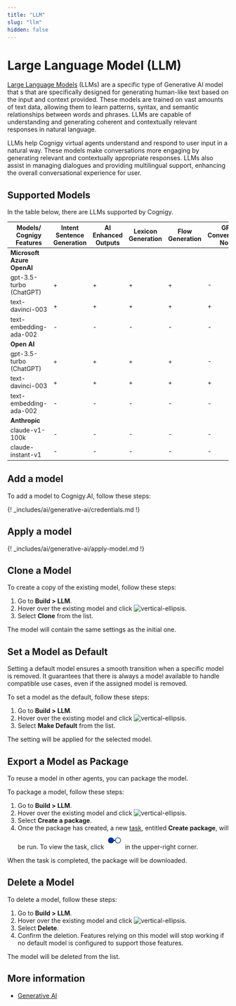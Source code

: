 ```yaml
---
title: "LLM"
slug: "llm"
hidden: false
---
```

# Large Language Model (LLM)

[Large Language Models](https://en.wikipedia.org/wiki/Large_language_model) (LLMs) are a specific type of Generative AI model that s that are specifically designed for generating human-like text based on the input and context provided. These models are trained on vast amounts of text data, allowing them to learn patterns, syntax, and semantic relationships between words and phrases. LLMs are capable of understanding and generating coherent and contextually relevant responses in natural language.

LLMs help Cognigy virtual agents understand and respond to user input in a natural way. These models make conversations more engaging by generating relevant and contextually appropriate responses. LLMs also assist in managing dialogues and providing multilingual support, enhancing the overall conversational experience for user.


## Supported Models

In the table below, there are LLMs supported by Cognigy.

| Models/<br>Cognigy Features | Intent Sentence Generation | AI Enhanced Outputs | Lexicon Generation | Flow Generation | GPT Conversation Node | GPT Prompt Node | Generate Node Output | Knowledge Search |
|-----------------------------|----------------------------|---------------------|--------------------|-----------------|-----------------------|-----------------|----------------------|------------------|
| **Microsoft Azure OpenAI**  |                            |                     |                    |                 |                       |                 |                      |                  |
| gpt-3.5-turbo (ChatGPT)     | +                          | +                   | +                  | +               | -                     | +               | -                    | -                |
| text-davinci-003            | +                          | +                   | +                  | +               | +                     | +               | +                    | -                |
| text-embedding-ada-002      | -                          | -                   | -                  | -               | -                     | -               | -                    | +                |
| **Open AI**                 |                            |                     |                    |                 |                       |                 |                      |                  |
| gpt-3.5-turbo (ChatGPT)     | +                          | +                   | +                  | +               | -                     | +               | -                    | -                |
| text-davinci-003            | +                          | +                   | +                  | +               | +                     | +               | +                    | -                |
| text-embedding-ada-002      | -                          | -                   | -                  | -               | -                     | -               | -                    | +                |
| **Anthropic**               |                            |                     |                    |                 |                       |                 |                      |                  |
| claude-v1-100k              | -                          | -                   | -                  | -               | -                     | +               | -                    | -                |
| claude-instant-v1           | -                          | -                   | -                  | -               | -                     | +               | -                    | -                |

## Add a model

To add a model to Cognigy.AI, follow these steps:

{! _includes/ai/generative-ai/credentials.md !}

## Apply a model

{! _includes/ai/generative-ai/apply-model.md !}

## Clone a Model

To create a copy of the existing model, follow these steps:

1. Go to **Build > LLM**.
2. Hover over the existing model and click ![vertical-ellipsis](https://docs.cognigy.com/assets/icons/vertical-ellipsis.svg).
3. Select **Clone** from the list.

The model will contain the same settings as the initial one. 

## Set a Model as Default

Setting a default model ensures a smooth transition when a specific model is removed. It guarantees that there is always a model available to handle compatible use cases, even if the assigned model is removed.

To set a model as the default, follow these steps:

1. Go to **Build > LLM**.
2. Hover over the existing model and click ![vertical-ellipsis](https://docs.cognigy.com/assets/icons/vertical-ellipsis.svg).
3. Select **Make Default** from the list.

The setting will be applied for the selected model.

## Export a Model as Package

To reuse a model in other agents, you can package the model.

To package a model, follow these steps:

1. Go to **Build > LLM**.
2. Hover over the existing model and click ![vertical-ellipsis](https://docs.cognigy.com/assets/icons/vertical-ellipsis.svg).
3. Select **Create a package**. 
4. Once the package has created, a new [task](../agents/tasks.md), entitled **Create package**, will be run. To view the task, click ![task-menu](../../../assets/icons/task-menu.svg) in the upper-right corner.

When the task is completed, the package will be downloaded.

## Delete a Model

To delete a model, follow these steps:

1. Go to **Build > LLM**.
2. Hover over the existing model and click ![vertical-ellipsis](https://docs.cognigy.com/assets/icons/vertical-ellipsis.svg).
3. Select **Delete**.
4. Confirm the deletion. Features relying on this model will stop working if no default model is configured to support those features.

The model will be deleted from the list.

## More information

- [Generative AI](../../generative-ai.md)



